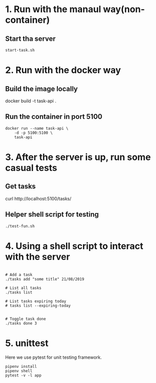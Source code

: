# 1. Run with the manaul way(non-container)

## Start tha server

```shell
start-task.sh
```

# 2. Run with the docker way

## Build the image locally

docker build -t task-api .

## Run the container in port 5100

```shell
docker run --name task-api \
    -d -p 5100:5100 \
    task-api 
```

# 3. After the server is up, run some casual tests

## Get tasks

curl http://localhost:5100/tasks/

## Helper shell script for testing

```shell
./test-fun.sh
```

# 4. Using a shell script to interact with the server

``` shell

# Add a task
./tasks add "some title" 21/08/2019

# List all tasks
./tasks list

# List tasks expiring today
# tasks list --expiring-today


# Toggle task done
./tasks done 3
```

# 5. unittest

Here we use pytest for unit testing framework.

```shell
pipenv install
pipenv shell
pytest -v -l app
```
